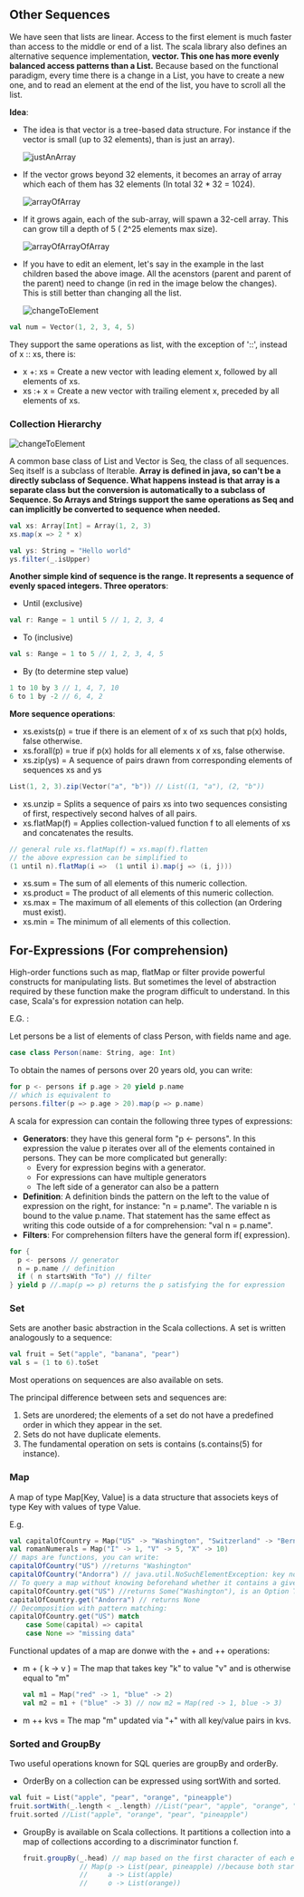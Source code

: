 ## Other Sequences

We have seen that lists are linear. Access to the first element is much faster than access to the middle or end of a list. The scala library also defines an alternative sequence implementation, **vector. This one has more evenly balanced access patterns than a List.** Because based on the functional paradigm, every time there is a change in a List, you have to create a new one, and to read an element at the end of the list, you have to scroll all the list.

**Idea**:

- The idea is that vector is a tree-based data structure. For instance if the vector is small (up to 32 elements), than is just an array).            

  ![justAnArray](./justAnArray.png)

- If the vector grows beyond 32 elements, it becomes an array of array which each of them has 32 elements (In total 32 * 32 = 1024).

  ![arrayOfArray](./arrayOfArray.png)

- If it grows again, each of the sub-array, will spawn a 32-cell array. This can grow till a depth of 5 ( 2^25 elements max size).

  ![arrayOfArrayOfArray](./arrayOfArrayOfArray.png)

- If you have to edit an element, let's say in the example in the last children based the above image. All the acenstors (parent and parent of the parent) need to change (in red in the image below the changes). This is still better than changing all the list.

  ![changeToElement](./changeToElement.png)

  

```scala
val num = Vector(1, 2, 3, 4, 5)
```

They support the same operations as list, with the exception of '::', instead of x :: xs, there is:

- x +: xs  = Create a new vector with leading element x, followed by all elements of xs.
- xs :+ x = Create a new vector with trailing element x, preceded by all elements of xs.

### Collection Hierarchy

![changeToElement](./collectionHierarchy.png)

A common base class of List and Vector is Seq, the class of all sequences. Seq itself is a subclass of Iterable. **Array is defined in java, so can't be a directly subclass of Sequence. What happens instead is that array is a separate class but the conversion is automatically to a subclass of Sequence. So Arrays and Strings support the same operations as Seq and can implicitly be converted to sequence when needed.**

```scala
val xs: Array[Int] = Array(1, 2, 3)
xs.map(x => 2 * x)

val ys: String = "Hello world"
ys.filter(_.isUpper)
```

**Another simple kind of sequence is the range. It represents a sequence of evenly spaced integers. Three operators**:

- Until (exclusive)

```scala
val r: Range = 1 until 5 // 1, 2, 3, 4
```

- To (inclusive)

```scala
val s: Range = 1 to 5 // 1, 2, 3, 4, 5
```

- By (to determine step value)

```scala
1 to 10 by 3 // 1, 4, 7, 10
6 to 1 by -2 // 6, 4, 2
```

**More sequence operations**:

- xs.exists(p) = true if there is an element of x of xs such that p(x) holds, false otherwise.
- xs.forall(p)  = true if p(x) holds for all elements x of xs, false otherwise.
- xs.zip(ys) = A sequence of pairs drawn from corresponding elements of sequences xs and ys

```scala
List(1, 2, 3).zip(Vector("a", "b")) // List((1, "a"), (2, "b"))
```

- xs.unzip = Splits a sequence of pairs xs into two sequences consisting of first, respectively second halves of all pairs.
- xs.flatMap(f) = Applies collection-valued function f to all elements of xs and concatenates the results.

```scala
// general rule xs.flatMap(f) = xs.map(f).flatten 
// the above expression can be simplified to
(1 until n).flatMap(i =>  (1 until i).map(j => (i, j)))
```

- xs.sum  = The sum of all elements of this numeric collection.
- xs.product = The product of all elements of this numeric collection.
- xs.max = The maximum of all elements of this collection (an Ordering must exist).
- xs.min = The minimum of all elements of this collection.

## For-Expressions (For comprehension)

High-order functions such as map, flatMap or filter provide powerful constructs for manipulating lists. But sometimes the level of abstraction required by these function make the program difficult to understand. In this case, Scala's for expression notation can help.

E.G. : 

Let persons be a list of elements of class Person, with fields name and age.

```scala
case class Person(name: String, age: Int)
```

To obtain the names of persons over 20 years old, you can write:

```scala
for p <- persons if p.age > 20 yield p.name
// which is equivalent to 
persons.filter(p => p.age > 20).map(p => p.name)
```

A scala for expression can contain the following three types of expressions:

- **Generators**: they have this general form "p <- persons". In this expression the value p iterates over all of the elements contained in persons. They can be more complicated but generally:
  - Every for expression begins with a generator.
  - For expressions can have multiple generators
  - The left side of a generator can also be a pattern
- **Definition**:  A definition binds the pattern on the left to the value of expression on the right, for instance: "n = p.name". The variable n is bound to the value p.name. That statement has the same effect as writing this code outside of a for comprehension: "val n = p.name".
- **Filters**: For comprehension filters have the general form if( expression).

```scala
for {
  p <- persons // generator
  n = p.name // definition
  if ( n startsWith "To") // filter
} yield p //.map(p => p) returns the p satisfying the for expression
```

### Set

Sets are another basic abstraction in the Scala collections. A set is written analogously to a sequence:

```scala
val fruit = Set("apple", "banana", "pear")
val s = (1 to 6).toSet
```

Most operations on sequences are also available on sets.

The principal difference between sets and sequences are:

1. Sets are unordered; the elements of a set do not have a predefined order in which they appear in the set.
2. Sets do not have duplicate elements.
3. The fundamental operation on sets is contains (s.contains(5) for instance).

### Map

A map of type Map[Key, Value] is a data structure that associets keys of type Key with values of type Value.

E.g.

```scala
val capitalOfCountry = Map("US" -> "Washington", "Switzerland" -> "Bern")
val romanNumerals = Map("I" -> 1, "V" -> 5, "X" -> 10)
// maps are functions, you can write:
capitalOfCountry("US") //returns "Washington"
capitalOfCountry("Andorra") // java.util.NoSuchElementException: key not found: Andorra
// To query a map without knowing beforehand whether it contains a given key:
capitalOfCountry.get("US") //returns Some("Washington"), is an Option Type
capitalOfCountry.get("Andorra") // returns None
// Decomposition with pattern matching:
capitalOfCountry.get("US") match 
	case Some(capital) => capital
	case None => "missing data"
```

Functional updates of a map are donwe with the + and ++ operations:

- m + ( k -> v ) = The map that takes key "k" to value "v" and is otherwise equal to "m"

  ```scala
  val m1 = Map("red" -> 1, "blue" -> 2)
  val m2 = m1 + ("blue" -> 3) // now m2 = Map(red -> 1, blue -> 3)
  ```

- m ++ kvs = The map "m" updated via "+" with all key/value pairs in kvs.

### Sorted and GroupBy

Two useful operations known for SQL queries are groupBy and orderBy. 

- OrderBy on a collection can be expressed using sortWith and sorted.

```scala
val fuit = List("apple", "pear", "orange", "pineapple")
fruit.sortWith(_.length < _.length) //List("pear", "apple", "orange", "pineapple")
fruit.sorted //List("apple", "orange", "pear", "pineapple")
```

- GroupBy is available on Scala collections. It partitions a collection into a map of collections according to a discriminator function f.

  ```scala
  fruit.groupBy(_.head) // map based on the first character of each element) res: 
                // Map(p -> List(pear, pineapple) //because both starts with p,
               	//     a -> List(apple)
                //     o -> List(orange))
  ```

  

